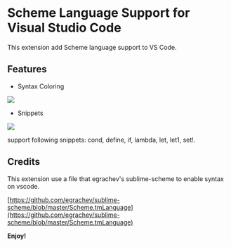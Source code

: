 # Scheme Language Support for Visual Studio Code

This extension add Scheme language support to VS Code.

## Features
* Syntax Coloring

![](https://github.com/sjhuangx/vscode-scheme/tree/master/images/syntax.png)

* Snippets

![](https://github.com/sjhuangx/vscode-scheme/tree/master/images/snippets.gif)

support following snippets: cond, define, if, lambda, let, let1, set!.

## Credits
This extension use a file that egrachev's sublime-scheme to enable syntax on vscode.

[https://github.com/egrachev/sublime-scheme/blob/master/Scheme.tmLanguage](https://github.com/egrachev/sublime-scheme/blob/master/Scheme.tmLanguage)

**Enjoy!**